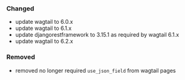 ### Changed

- update wagtail to 6.0.x
- update wagtail to 6.1.x
- update djangorestframework to 3.15.1 as required by wagtail 6.1.x
- update wagtail to 6.2.x

### Removed

- removed no longer required `use_json_field` from wagtail pages
